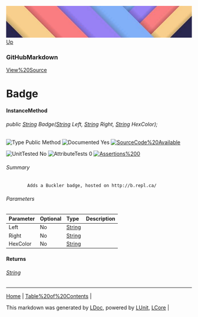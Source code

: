 ![](../Content/LDoc-banner-small.png "")
[Up](GitHubMarkdown.md)
### GitHubMarkdown
[View%20Source](../Markdown/GitHubMarkdown.cs)
# Badge
#### InstanceMethod
###### public [String](https://www.google.com/#q=C%23+System.String) Badge([String](https://www.google.com/#q=C%23+System.String) Left, [String](https://www.google.com/#q=C%23+System.String) Right, [String](https://www.google.com/#q=C%23+System.String) HexColor);

![Type Public Method](http://b.repl.ca/v1/Type-Public%20Method-lightgrey.png "") ![Documented Yes](http://b.repl.ca/v1/Documented-Yes-brightgreen.png "") [![SourceCode%20Available](http://b.repl.ca/v1/SourceCode-Available-brightgreen.png%20%22%22)](../Markdown/GitHubMarkdown.cs#L460)

![UnitTested No](http://b.repl.ca/v1/UnitTested-No-lightgrey.png "") ![AttributeTests 0](http://b.repl.ca/v1/AttributeTests-0-lightgrey.png "") [![Assertions%200](http://b.repl.ca/v1/Assertions-0-brightgreen.png%20%22%22)](../Markdown/GitHubMarkdown.cs)
###### Summary

            Adds a Buckler badge, hosted on http://b.repl.ca/
            
###### Parameters

Parameter | Optional | Type | Description
:---  | :---  | :---  | :--- 
Left | No | [String](https://www.google.com/#q=C%23+System.String) | 
Right | No | [String](https://www.google.com/#q=C%23+System.String) | 
HexColor | No | [String](https://www.google.com/#q=C%23+System.String) | 

#### Returns
###### [String](https://www.google.com/#q=C%23+System.String)
---

[Home](../../README.md) | [Table%20of%20Contents](../../TableOfContents.md) | 


This markdown was generated by [LDoc](https://github.com/CodeSingularity/LDoc), powered by [LUnit](https://github.com/CodeSingularity/LUnit), [LCore](https://github.com/CodeSingularity/LCore) | 

